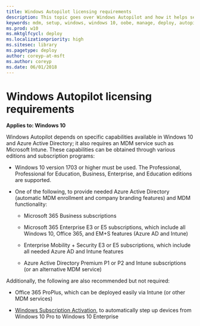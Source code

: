 ```yaml
---
title: Windows Autopilot licensing requirements
description: This topic goes over Windows Autopilot and how it helps setup OOBE Windows 10 devices.
keywords: mdm, setup, windows, windows 10, oobe, manage, deploy, autopilot, ztd, zero-touch, partner, msfb, intune
ms.prod: w10
ms.mktglfcycl: deploy
ms.localizationpriority: high
ms.sitesec: library
ms.pagetype: deploy
author: coreyp-at-msft
ms.author: coreyp
ms.date: 06/01/2018
---
```


# Windows Autopilot licensing requirements

**Applies to: Windows 10**

Windows Autopilot depends on specific capabilities available in Windows 10 and Azure Active Directory; it also requires an MDM service such as Microsoft Intune. These capabilities can be obtained through various editions and subscription programs:

-   Windows 10 version 1703 or higher must be used. The Professional, Professional for Education, Business, Enterprise, and Education editions are supported.

-   One of the following, to provide needed Azure Active Directory (automatic MDM enrollment and company branding features) and MDM functionality:

    -   Microsoft 365 Business subscriptions

    -   Microsoft 365 Enterprise E3 or E5 subscriptions, which include all Windows 10, Office 365, and EM+S features (Azure AD and Intune)

    -   Enterprise Mobility + Security E3 or E5 subscriptions, which include all needed Azure AD and Intune features

    -   Azure Active Directory Premium P1 or P2 and Intune subscriptions (or an alternative MDM service)

Additionally, the following are also recommended but not required:

-   Office 365 ProPlus, which can be deployed easily via Intune (or other MDM services)

-   [Windows Subscription Activation](https://docs.microsoft.com/en-us/windows/deployment/windows-10-enterprise-subscription-activation), to automatically step up devices from Windows 10 Pro to Windows 10 Enterprise
